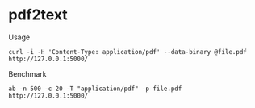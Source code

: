 # pdf2text

Usage

```
curl -i -H 'Content-Type: application/pdf' --data-binary @file.pdf http://127.0.0.1:5000/
```

Benchmark

```
ab -n 500 -c 20 -T "application/pdf" -p file.pdf http://127.0.0.1:5000/
```
